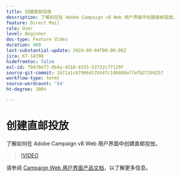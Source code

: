 ```yaml
---
title: 创建直邮投放
description: 了解如何在 Adobe Campaign v8 Web 用户界面中创建直邮投放。
feature: Direct Mail
role: User
level: Beginner
doc-type: Feature Video
duration: 480
last-substantial-update: 2024-09-04T00:00:00Z
jira: KT-14398
hidefromtoc: false
exl-id: f8470477-8b4a-4310-8325-53732c77129f
source-git-commit: 1b71a1c67906d17b547c1d6089affafb272b9257
workflow-type: tm+mt
source-wordcount: '54'
ht-degree: 100%

---
```


# 创建直邮投放

了解如何在 Adobe Campaign v8 Web 用户界面中创建直邮投放。

>[!VIDEO](https://video.tv.adobe.com/v/3433316/?learn=on)

请参阅 [Campaign Web 用户界面产品文档](https://experienceleague.adobe.com/zh-hans/docs/campaign-web/v8/msg/direct-mail/gs-direct-mail)，以了解更多信息。
